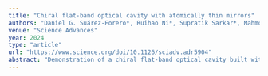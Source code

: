 ```yaml
---
title: "Chiral flat-band optical cavity with atomically thin mirrors"
authors: "Daniel G. Suárez-Forero*, Ruihao Ni*, Supratik Sarkar*, Mahmoud Jalali Mehrabad*, Erik Mechtel, Valery Simonyan, Andrey Grankin, Kenji Watanabe, Takashi Taniguchi, Suji Park, et al."
venue: "Science Advances"
year: 2024
type: "article"
url: "https://www.science.org/doi/10.1126/sciadv.adr5904"
abstract: "Demonstration of a chiral flat-band optical cavity built with atomically thin mirrors, enabling strong chiroptical effects in 2D platforms."
---
```

